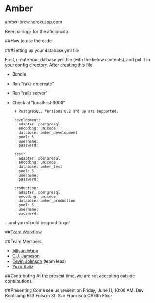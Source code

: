 Amber
=====

amber-brew.herokuapp.com

Beer pairings for the aficionado

##How to use the code

###Setting up your database.yml file

First, create your datbase.yml file (with the below contents), and put it in your config directory. After creating this file:

 - Bundle
 - Run "rake db:create"
 - Run "rails server"
 - Check at "localhost:3000"

 		# PostgreSQL. Versions 8.2 and up are supported.

		development:
		  adapter: postgresql
		  encoding: unicode
		  database: amber_development
		  pool: 5
		  username:
		  password:

		test:
		  adapter: postgresql
		  encoding: unicode
		  database: amber_test
		  pool: 5
		  username: 
		  password:

		production:
		  adapter: postgresql
		  encoding: unicode
		  database: amber_production
		  pool: 5
		  username: 
		  password:

...and you should be good to go!

##[Team Workflow](/workflow.md)


##Team Members
 - [Allison Wong](https://github.com/azywong) 
 - [C.J. Jameson](https://github.com/cjcjameson)
 - [Devin Johnson](https://github.com/djohnson0610) (team lead)
 - [Yuzu Saijo](https://github.com/rubberyuzu)

##Contributing
At the present time, we are not accepting outside contributions.

##Presenting
Come see us present on Friday, June 11, 10:00 AM.
Dev Bootcamp
633 Folsom St.
San Francisco CA
6th Floor